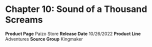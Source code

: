 ﻿---
id: '179'
name: Chapter 10. Sound of a Thousand Screams
rarity: Common
rus_type_level: null
source: null
trait: null
type: Source

---
# Chapter 10: Sound of a Thousand Screams

**Product Page** Paizo Store
**Release Date** 10/26/2022
**Product Line** Adventures
**Source Group** Kingmaker